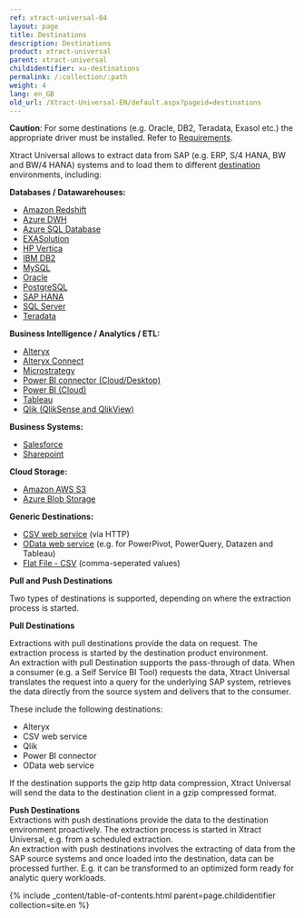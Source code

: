 ```yaml
---
ref: xtract-universal-04
layout: page
title: Destinations
description: Destinations
product: xtract-universal
parent: xtract-universal
childidentifier: xu-destinations
permalink: /:collection/:path
weight: 4
lang: en_GB
old_url: /Xtract-Universal-EN/default.aspx?pageid=destinations
---
```


**Caution**: For some destinations (e.g. Oracle, DB2, Teradata, Exasol etc.) the appropriate driver must be installed. Refer to [Requirements](./introduction/requirements). 

Xtract Universal allows to extract data from SAP (e.g. ERP, S/4 HANA, BW and BW/4 HANA) systems and to load them to different [destination]() environments, including:  

**Databases / Datawarehouses:**<br>
- [Amazon Redshift](./xu-destinations/amzon-redshift) 
- [Azure DWH](./xu-destinations/azure-dwh) 
- [Azure SQL Database](./xu-destinations/microsoft-sql-server) 
- [EXASolution](./xu-destinations/exasol) 
- [HP Vertica](./xu-destinations/hp-vertica) 
- [IBM DB2](./xu-destinations/ibm-db2) 
- [MySQL](./xu-destinations/mysql) 
- [Oracle](./xu-destinations/oracle) 
- [PostgreSQL](./xu-destinations/postgreSQL)
- [SAP HANA](./xu-destinations/sap-hana) 
- [SQL Server](./xu-destinations/microsoft-sql-server) 
- [Teradata](./xu-destinations/teradata) 

**Business Intelligence / Analytics / ETL:**<br>
- [Alteryx](./xu-destinations/alteryx) 
- [Alteryx Connect](./xu-destinations/alteryx-connect) 
- [Microstrategy](./xu-destinations/microstrategy)
- [Power BI connector (Cloud/Desktop)](./xu-destinations/Power-BI-Connector-(beta)) 
- [Power BI (Cloud)](./xu-destinations/powerbi-cloud) 
- [Tableau](./xu-destinations/tableau) 
- [Qlik (QlikSense and QlikView)](./xu-destinations/qliksense-qlikview) 

**Business Systems:** 
- [Salesforce](./xu-destinations/salesforce) 
- [Sharepoint](./xu-destinations/sharepoint) 

**Cloud Storage:**
- [Amazon AWS S3](./xu-destinations/amazon-aws-s3)
- [Azure Blob Storage](./xu-destinations/azure-blob-storage) 

**Generic Destinations:** 
- [CSV web service](./xu-destinations/csv-via-http) (via HTTP)
- [OData web service](./xu-destinations/odata)  (e.g. for PowerPivot, PowerQuery, Datazen and Tableau)      
- [Flat File - CSV](./xu-destinations/csv-flat-file)  (comma-seperated values)
            
            
**Pull and Push Destinations**

Two types of destinations is supported, depending on where the extraction process is started.  

**Pull Destinations**

Extractions with pull destinations provide the data on request. The extraction process is started by the destination product environment. <br>
An extraction with  pull Destination supports the pass-through of data. When a consumer (e.g. a Self Service BI Tool) requests the data, 
Xtract Universal translates the request into a query for the underlying SAP system, retrieves the data directly from the source system and delivers that to the consumer.

These include the following destinations: 
- Alteryx
- CSV web service
- Qlik
- Power BI connector
- OData web service

If the destination supports the gzip http data compression, Xtract Universal will send the data to the destination client in a gzip compressed format.
           

**Push Destinations**<br>
Extractions with push destinations provide the data to the destination environment proactively. The extraction process is started in Xtract Universal, e.g. from a scheduled extraction. <br>
An extraction with push destinations involves the extracting of data from the SAP source systems and once loaded into the destination, data can be processed further. E.g. it can be transformed to an optimized form ready for analytic query workloads.


{% include _content/table-of-contents.html parent=page.childidentifier collection=site.en %}
<!--stackedit_data:
eyJoaXN0b3J5IjpbLTE0MTc2MzUwMDFdfQ==
-->
